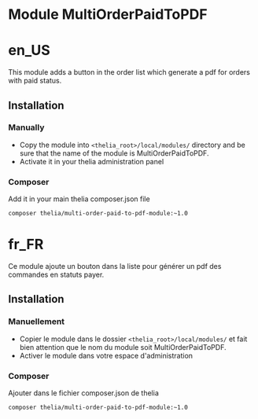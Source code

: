 
# Module MultiOrderPaidToPDF
# en_US

This module adds a button in the order list which generate a pdf for orders with paid status.

## Installation

### Manually

* Copy the module into ```<thelia_root>/local/modules/``` directory and be sure that the name of the module is MultiOrderPaidToPDF.
* Activate it in your thelia administration panel

### Composer

Add it in your main thelia composer.json file

```
composer thelia/multi-order-paid-to-pdf-module:~1.0
```



# fr_FR

Ce module ajoute un bouton dans la liste pour générer un pdf des commandes en statuts payer.

## Installation

### Manuellement

* Copier le module dans le dossier ```<thelia_root>/local/modules/``` et fait bien attention que le nom du module soit MultiOrderPaidToPDF.
* Activer le module dans votre espace d'administration

### Composer

Ajouter dans le fichier composer.json de thelia

```
composer thelia/multi-order-paid-to-pdf-module:~1.0
```

